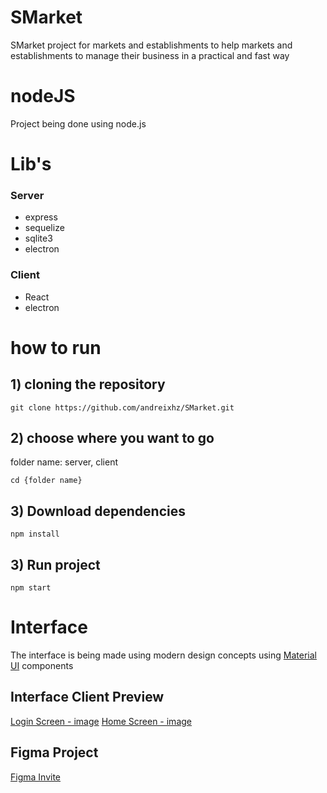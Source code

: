# SMarket
SMarket project for markets and establishments to help markets and establishments to manage their business in a practical and fast way

# nodeJS
Project being done using node.js 

# Lib's

### Server
+ express
+ sequelize
+ sqlite3
+ electron

### Client
+ React
+ electron

# how to run
## 1) cloning the repository
```
git clone https://github.com/andreixhz/SMarket.git
```
## 2) choose where you want to go
folder name: server, client
``` 
cd {folder name}
```
## 3) Download dependencies
```
npm install
```
## 3) Run project
```
npm start
```

# Interface
The interface is being made using modern design concepts using [Material UI](https://material-ui.com/) components


## Interface Client Preview
[Login Screen - image](https://imgur.com/BiEgkM9)
[Home Screen - image](https://imgur.com/a/FjWSU5o)

## Figma Project
[Figma Invite](https://www.figma.com/file/dO8pAceE4EN63ApbM3iWXB/Smarket?node-id=1%3A2)